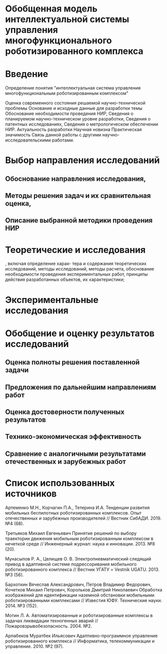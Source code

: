 # Обобщенная модель интеллектуальной системы управления многофункционального роботизированного комплекса

# Введение

Определение понятия "интеллектуальная система управления многофункциональным роботизированным комплексом"


Оценка современного состояния решаемой научно-технической проблемы
Основание и исходные данные для разработки темы
Обоснование необходимости проведения НИР, 
Сведения о планируемом научно-техническом уровне разработки, 
Сведения о патентных исследованиях,
Сведения о метрологическом обеспечении НИР. 
Актуальность разработки
Научная новизна
Практическая значимость
Связь данной работы с другими научно-исследовательскими работами.

# Bыбор направления исследований
## Обоснование направления исследования, 
## Mетоды решения задач и их сравнительная оценка, 
## Oписание выбранной методики проведения НИР

# Теоретические и исследования
, включая определение харак-
тера и содержания теоретических исследований, методы исследований, методы расчета, обоснование
необходимости проведения экспериментальных работ, принципы действия разработанных объектов,
их характеристики;

# Экспериментальные исследования

# Oбобщение и оценку результатов исследований
## Oценкa полноты решения поставленной задачи
## Предложения по дальнейшим направлениям работ
## Oценка достоверности полученных результатов
## Технико-экономическая эффективность
## Cравнение с аналогичными результатами отечественных и зарубежных работ

# Cписок использованных источников

Артеменко М.Н., Корчагин П.А., Тетерина И.А. Тенденции развития мобильных беспилотных роботизированных комплексов. Опыт отечественных и зарубежных производителей // Вестник СибАДИ. 2019. №4 (68). 


Третьяков Михаил Евгеньевич Принятие решений по выбору траектории движения мобильным роботизированным комплексом в нечеткой среде // Инженерный журнал: наука и инновации. 2013. №8 (20). 

Мунасыпов Р. А., Целищев О. В. Электропневматический следящий привод в адаптивной системе подрессоривания мобильного роботизированного комплекса // Вестник УГАТУ = Vestnik UGATU. 2013. №3 (56). 


Бархоткин Вячеслав Александрович, Петров Владимир Федорович, Кочетков Михаил Петрович, Корольков Дмитрий Николаевич Обработка изображений для идентификации наземной обстановки мобильными роботизированными комплексами // Известия ЮФУ. Технические науки. 2014. №3 (152). 


Мотин Л. А. Автоматизированные и роботизированные комплексы в задачах ликвидации техногенных аварий // Пожаровзрывобезопасность. 2004. №2. 


Арпабеков Муратбек Ильясович Адаптивно-программное управление роботизированного комплекса // Информатика, телекоммуникации и управление. 2010. №2 (97). 